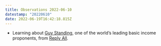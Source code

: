 ```yaml
---
title: Observations 2022-06-10
datestamp: "20220610"
date: 2022-06-19T16:42:18.815Z
---
```

- Learning about [Guy Standing](https://www.guystanding.com), one of the world’s leading basic income proponents, from [Reply All](https://gimletmedia.com/shows/reply-all/wbhx32g). 